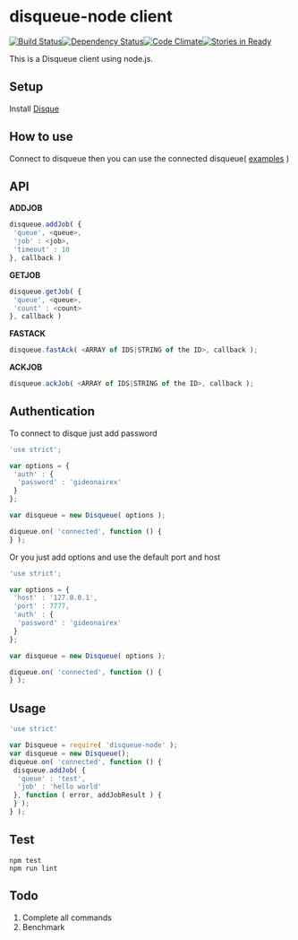 # disqueue-node client
[![Build Status](https://travis-ci.org/gideonairex/disqueue-node.svg?branch=master)](https://travis-ci.org/gideonairex/disqueue-node)[![Dependency Status](https://david-dm.org/gideonairex/disqueue-node.svg)](https://david-dm.org/gideonairex/disqueue-node)[![Code Climate](https://codeclimate.com/github/gideonairex/disqueue-node/badges/gpa.svg)](https://codeclimate.com/github/gideonairex/disqueue-node)[![Stories in Ready](https://badge.waffle.io/gideonairex/disqueue-node.png?label=ready&title=Ready)](https://waffle.io/gideonairex/disqueue-node)

This is a Disqueue client using node.js.

## Setup
Install [Disque](https://github.com/antirez/disque)

## How to use
Connect to disqueue then you can use the connected disqueue( [examples](https://github.com/gideonairex/disqueue-node/tree/master/example) )

## API
__ADDJOB__
```javascript
disqueue.addJob( {
 'queue', <queue>,
 'job' : <job>,
 'timeout' : 10
}, callback )
```
__GETJOB__
```javascript
disqueue.getJob( {
 'queue', <queue>,
 'count' : <count>
}, callback )
```
__FASTACK__
```javascript
disqueue.fastAck( <ARRAY of IDS|STRING of the ID>, callback );
```
__ACKJOB__
```javascript
disqueue.ackJob( <ARRAY of IDS|STRING of the ID>, callback );
```


## Authentication
To connect to disque just add password
```javascript
'use strict';

var options = {
 'auth' : {
  'password' : 'gideonairex'
 }
};

var disqueue = new Disqueue( options );

diqueue.on( 'connected', function () {
} );

```
Or you just add options and use the default port and host
```javascript
'use strict';

var options = {
 'host' : '127.0.0.1',
 'port' : 7777,
 'auth' : {
  'password' : 'gideonairex'
 }
};

var disqueue = new Disqueue( options );

diqueue.on( 'connected', function () {
} );
```

## Usage
```javascript
'use strict'

var Disqueue = require( 'disqueue-node' );
var disqueue = new Disqueue();
diqueue.on( 'connected', function () {
 disqueue.addJob( {
  'queue' : 'test',
  'job' : 'hello world'
 }, function ( error, addJobResult ) {
 } );
} );
```

## Test
```
npm test
npm run lint
```

## Todo
1. Complete all commands
2. Benchmark
